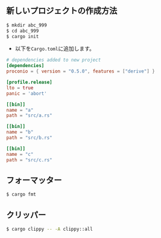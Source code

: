 ## 新しいプロジェクトの作成方法

```sh
$ mkdir abc_999
$ cd abc_999
$ cargo init
```

- 以下を`Cargo.toml`に追加します。

```toml
# dependencies added to new project
[dependencies]
proconio = { version = "0.5.0", features = ["derive"] }

[profile.release]
lto = true
panic = 'abort'

[[bin]]
name = "a"
path = "src/a.rs"

[[bin]]
name = "b"
path = "src/b.rs"

[[bin]]
name = "c"
path = "src/c.rs"
```

## フォーマッター

```sh
$ cargo fmt
```

## クリッパー

```sh
$ cargo clippy -- -A clippy::all
```
